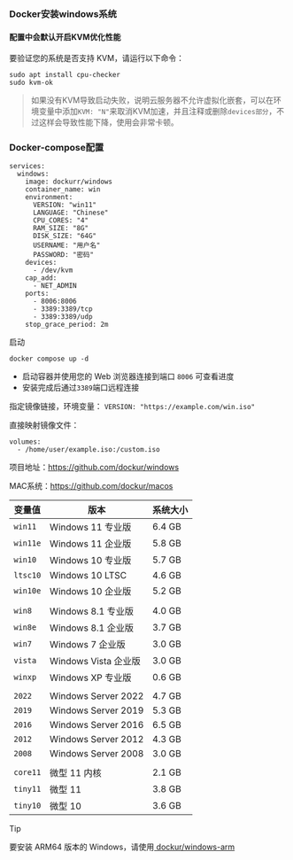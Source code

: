 ### Docker安装windows系统


#### 配置中会默认开启KVM优化性能
要验证您的系统是否支持 KVM，请运行以下命令：
```
sudo apt install cpu-checker
sudo kvm-ok
```
> 如果没有KVM导致启动失败，说明云服务器不允许虚拟化嵌套，可以在环境变量中添加`KVM: "N"`来取消KVM加速，并且注释或删除`devices部分`，不过这样会导致性能下降，使用会非常卡顿。

### Docker-compose配置
```
services:
  windows:
    image: dockurr/windows
    container_name: win
    environment:
      VERSION: "win11"
      LANGUAGE: "Chinese"
      CPU_CORES: "4"
      RAM_SIZE: "8G"
      DISK_SIZE: "64G"
      USERNAME: "用户名"
      PASSWORD: "密码"
    devices:
      - /dev/kvm
    cap_add:
      - NET_ADMIN
    ports:
      - 8006:8006
      - 3389:3389/tcp
      - 3389:3389/udp
    stop_grace_period: 2m
```
启动
```
docker compose up -d
```

-   启动容器并使用您的 Web 浏览器连接到端口 `8006` 可查看进度
-   安装完成后通过`3389`端口远程连接

指定镜像链接，环境变量：
`VERSION: "https://example.com/win.iso"`

直接映射镜像文件：
```
volumes:
  - /home/user/example.iso:/custom.iso
``` 



项目地址：https://github.com/dockur/windows

MAC系统：https://github.com/dockur/macos





  | **变量值** | **版本**              | **系统大小** |
  |---|---|---|
  | `win11`   | Windows 11 专业版           | 6.4 GB   |
  | `win11e`  | Windows 11 企业版    | 5.8 GB   |
  | `win10`   | Windows 10 专业版           | 5.7 GB   |
  | `ltsc10`  | Windows 10 LTSC          | 4.6 GB   |
  | `win10e`  | Windows 10 企业版    | 5.2 GB   |
  ||||  
  | `win8`    | Windows 8.1 专业版          | 4.0 GB   |
  | `win8e`   | Windows 8.1 企业版   | 3.7 GB   |
  | `win7`    | Windows 7 企业版     | 3.0 GB   |
  | `vista`   | Windows Vista 企业版 | 3.0 GB   |
  | `winxp`   | Windows XP 专业版  | 0.6 GB   |
  ||||
  | `2022`    | Windows Server 2022      | 4.7 GB   |
  | `2019`    | Windows Server 2019      | 5.3 GB   |
  | `2016`    | Windows Server 2016      | 6.5 GB   |
  | `2012`    | Windows Server 2012      | 4.3 GB   |
  | `2008`    | Windows Server 2008      | 3.0 GB   |
  ||||
  | `core11`  | 微型 11 内核             | 2.1 GB   |
  | `tiny11`  | 微型 11                  | 3.8 GB   |
  | `tiny10`  | 微型 10                  | 3.6 GB   |

> [!TIP]
> 要安装 ARM64 版本的 Windows，请使用[ dockur/windows-arm ](https://github.com/dockur/windows-arm/)
